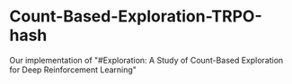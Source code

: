 # Count-Based-Exploration-TRPO-hash
Our implementation of "#Exploration: A Study of Count-Based Exploration for Deep Reinforcement Learning"
